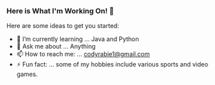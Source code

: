 ### Here is What I'm Working On! 👋

Here are some ideas to get you started:

- 🌱 I’m currently learning ... Java and Python
- 💬 Ask me about ... Anything
- 📫 How to reach me: ... codyrabie1@gmail.com
- ⚡ Fun fact: ... some of my hobbies include various sports and video games.
